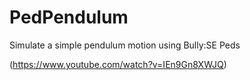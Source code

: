 # PedPendulum
Simulate a simple pendulum motion using Bully:SE Peds

(https://www.youtube.com/watch?v=IEn9Gn8XWJQ)
